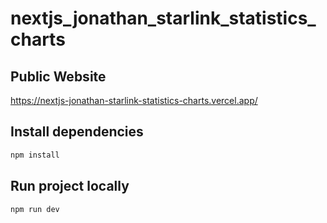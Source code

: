 # nextjs_jonathan_starlink_statistics_charts


## Public Website
https://nextjs-jonathan-starlink-statistics-charts.vercel.app/

## Install dependencies
```sh
npm install
```

## Run project locally
```sh
npm run dev
```
